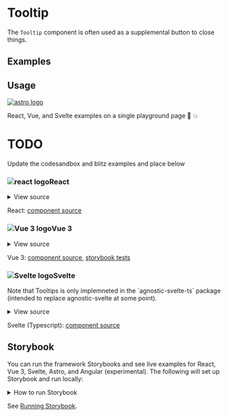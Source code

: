 # Tooltip

The `Tooltip` component is often used as a supplemental button to close things.

<div class="mbs24"></div>

## Examples

<div class="mbe24"></div>

<TooltipsExamples />

<script setup>
import TooltipsExamples from '../../components/TooltipsExamples.vue'
import { Alert } from "agnostic-vue";
</script>

<div class="mbe32"></div>

## Usage

<div class="flex items-center mbs40 mbe24">
  <a href="https://astro.build/" class="astro-logo-usage-wrap" target="_blank"><img class="astro-logo-usage" src="/images/astro-logo-light.svg" alt="astro logo"></a>
  <p class="mis16">React, Vue, and Svelte examples on a single playground page 🚀 💥</p>
</div>


<div class="mbs32 mbe32">
  <h1>TODO</h1>
  <p>Update the codesandbox and blitz examples and place below</p>
</div>

<div class="playgrounds flex mbe32">
  <!-- <a class="btn btn-rounded" style="background-color: var(--agnostic-dark); color: var(--agnostic-light)" href="https://codesandbox.io/s/github/AgnosticUI/agnosticui/tree/master/playgrounds/Tooltip?file=/README.md" target="_blank">
    <img src="/images/codesandbox.svg" alt="codesandbox logo" class="mie8"> View in CodeSandbox
  </a>
  <a class="btn btn-rounded" style="background-color: var(--agnostic-primary); color: var(--agnostic-light)" href="https://stackblitz.com/github/AgnosticUI/agnosticui/tree/master/playgrounds/Tooltip?file=/README.md" target="_blank">
    <img src="/images/stackblitz.svg" alt="Stackblitz logo" class="mie4"> View in Stackblitz
  </a> -->
</div>

<div class="flex">
  <h3 id="react" tabindex="-1">
    <img src="/images/React-icon.svg" alt="react logo">React
  </h3>
</div>

<details class="disclose disclose-bordered">
<summary class="disclose-title">View source</summary>

```jsx
import "agnostic-react/dist/common.min.css";
import "agnostic-react/dist/esm/index.css";
import { Tooltip } from "agnostic-react";
export const YourComponent = () => (
  <div class="text-center tooltips-container">
    <section class="mbs56 mbe40 flex-inline justify-between w-100">
      <Tooltip placement="top-start" label="Tooltip hover text…">
        <span className='demo-tooltip'>Tooltip (top-start). Hover me!</span>
      </Tooltip>
      <Tooltip placement="top" label="Tooltip hover text…">
        <span className='demo-tooltip'>Tooltip (top). Hover me!</span>
      </Tooltip>
      <Tooltip placement="top-right" label="Tooltip hover text…">
        <span className='demo-tooltip'>Tooltip (top-right). Hover me!</span>
      </Tooltip>
    </section>
    <section
      class="flex flex-column items-center"
      style={{gap: 'var(--fluid-18)'}}
    >
      <Tooltip placement="left-start" label="Tooltip hover text…">
        <span className='demo-tooltip'>Tooltip (left-start). Hover me!</span>
      </Tooltip>
      <Tooltip placement="left" label="Tooltip hover text…">
        <span className='demo-tooltip'>Tooltip (left). Hover me!</span>
      </Tooltip>
      <Tooltip placement="left-end" label="Tooltip hover text…">
        <span className='demo-tooltip'>Tooltip (left-end). Hover me!</span>
      </Tooltip>
      <Tooltip placement="right-start" label="Tooltip hover text…">
        <span className='demo-tooltip'>Tooltip (right-start). Hover me!</span>
      </Tooltip>
      <Tooltip placement="right" label="Tooltip hover text…">
        <span className='demo-tooltip'>Tooltip (right). Hover me!</span>
      </Tooltip>
      <Tooltip placement="right-end" label="Tooltip hover text…">
        <span className='demo-tooltip'>Tooltip (right-end). Hover me!</span>
      </Tooltip>
    </section>
    <section class="mbs56 mbe40 flex-inline justify-between w-100">
      <Tooltip placement="bottom-start" label="Tooltip hover text…">
        <span className='demo-tooltip'>Tooltip (bottom-start). Hover me!</span>
      </Tooltip>
      <Tooltip placement="bottom" label="Tooltip hover text…">
        <span className='demo-tooltip'>Tooltip (bottom). Hover me!</span>
      </Tooltip>
      <Tooltip placement="bottom-end" label="Tooltip hover text…">
        <span className='demo-tooltip'>Tooltip (bottom-end). Hover me!</span>
      </Tooltip>
    </section>
  </div>
)
```
</details>

React: [component source](https://github.com/AgnosticUI/agnosticui/blob/master/agnostic-react/src/Tooltip.tsx)

<div class="mbe32"></div>

<div class="flex">
  <h3 id="vue-3" tabindex="-1">
    <img src="/images/Vue-icon.svg" alt="Vue 3 logo">Vue 3
  </h3>
</div>

<details class="disclose disclose-bordered">
<summary class="disclose-title">View source</summary>

```vue
<script>
import "agnostic-vue/dist/common.min.css";
import "agnostic-vue/dist/index.css";
import { Tooltip } from "agnostic-vue";
</script>
<template>
  <div class="tooltips-container">
    <section class="mbs56 mbe40 flex-inline justify-between w-100">
      <Tooltip placement="top-start">
        Tooltip top-start
        <template #content>This is the tooltip content from named slot.</template>
      </Tooltip>
      <Tooltip placement="top">
        Tooltip top
        <template #content>This is the tooltip content from named slot.</template>
      </Tooltip>
      <Tooltip placement="top-end">
        Tooltip top-end
        <template #content>This is the tooltip content from named slot.</template>
      </Tooltip>
    </section>
    <section
      class="flex flex-column items-center"
      style="gap: var(--fluid-18);"
    >
      <Tooltip placement="left-start">
        Tooltip left-start
        <template #content>This is the tooltip content from named slot.</template>
      </Tooltip>
      <Tooltip placement="left">
        Tooltip left
        <template #content>This is the tooltip content from named slot.</template>
      </Tooltip>
      <Tooltip placement="left-end">
        Tooltip left-end
        <template #content>This is the tooltip content from named slot.</template>
      </Tooltip>
      <Tooltip placement="right-start">
        Tooltip right-start
        <template #content>This is the tooltip content from named slot.</template>
      </Tooltip>
      <Tooltip placement="right">
        Tooltip right
        <template #content>This is the tooltip content from named slot.</template>
      </Tooltip>
      <Tooltip placement="right-end">
        Tooltip right-end
        <template #content>This is the tooltip content from named slot.</template>
      </Tooltip>
    </section>
    <section class="mbs56 mbe40 flex-inline justify-between w-100">
      <Tooltip placement="bottom-start">
        Tooltip bottom-start
        <template #content>This is the tooltip content from named slot.</template>
      </Tooltip>
      <Tooltip placement="bottom">
        Tooltip bottom
        <template #content>This is the tooltip content from named slot.</template>
      </Tooltip>
      <Tooltip placement="bottom-end">
        Tooltip bottom-end
        <template #content>This is the tooltip content from named slot.</template>
      </Tooltip>
    </section>
  </div>
</template>
```
</details>

Vue 3: [component source](https://github.com/AgnosticUI/agnosticui/blob/master/agnostic-vue/src/components/Tooltip.vue), [storybook tests](https://github.com/AgnosticUI/agnosticui/blob/master/agnostic-vue/src/stories/Tooltip.stories.js)

<div class="mbe24"></div>

<div class="flex">
  <h3 id="svelte" tabindex="-1">
    <img src="/images/Svelte-icon.svg" alt="Svelte logo">Svelte
  </h3>
</div>

<div class="mbs32 mbe32">
  <p>Note that Tooltips is only implemneted in the `agnostic-svelte-ts` package (intended to replace agnostic-svelte at some point).</p>
</div>
<details class="disclose disclose-bordered">
<summary class="disclose-title">View source</summary>

```html
<script>
  // agnostic-svelte-ts, at some point, will become agnostic-svelte
  import 'agnostic-svelte-ts/css/common.min.css';
  import { Tooltip } from "agnostic-svelte-ts";
</script>
<div class="text-center tooltips-container">
  <section class="mbs56 mbe40 flex-inline justify-between w-100">
    <Tooltip placement="top-start">
      Tooltip top-start
      <div slot="content">This is the tooltip content from named slot.</div>
    </Tooltip>
    <Tooltip placement="top">
      Tooltip top
      <div slot="content">This is the tooltip content from named slot.</div>
    </Tooltip>
    <Tooltip placement="top-end">
      Tooltip top-end
      <div slot="content">This is the tooltip content from named slot.</div>
    </Tooltip>
  </section>
  <section
    class="flex flex-column items-center"
    style="gap: var(--fluid-18);"
  >
    <Tooltip placement="left-start">
      Tooltip left-start
      <div slot="content">This is the tooltip content from named slot.</div>
    </Tooltip>
    <Tooltip placement="left">
      Tooltip left
      <div slot="content">This is the tooltip content from named slot.</div>
    </Tooltip>
    <Tooltip placement="left-end">
      Tooltip left-end
      <div slot="content">This is the tooltip content from named slot.</div>
    </Tooltip>
    <Tooltip placement="right-start">
      Tooltip right-start
      <div slot="content">This is the tooltip content from named slot.</div>
    </Tooltip>
    <Tooltip placement="right">
      Tooltip right
      <div slot="content">This is the tooltip content from named slot.</div>
    </Tooltip>
    <Tooltip placement="right-end">
      Tooltip right-end
      <div slot="content">This is the tooltip content from named slot.</div>
    </Tooltip>
  </section>
  <section class="mbs56 mbe40 flex-inline justify-between w-100">
    <Tooltip placement="bottom-start">
      Tooltip bottom-start
      <div slot="content">This is the tooltip content from named slot.</div>
    </Tooltip>
    <Tooltip placement="bottom">
      Tooltip bottom
      <div slot="content">This is the tooltip content from named slot.</div>
    </Tooltip>
    <Tooltip placement="bottom-end">
      Tooltip bottom-end
      <div slot="content">This is the tooltip content from named slot.</div>
    </Tooltip>
  </section>
</div>
```
</details>

Svelte (Typescript): [component source](https://github.com/AgnosticUI/agnosticui/blob/master/agnostic-svelte-ts/src/lib/components/Tooltip/Tooltip.svelte)

<div class="mbe24"></div>

## Storybook

You can run the framework Storybooks and see live examples for React, Vue 3, Svelte, Astro, and Angular (experimental). The following will set up Storybook and run locally:

<details class="mbs24 mbe24 disclose disclose-bordered">
<summary class="disclose-title">How to run Storybook</summary>

```shell
git clone git@github.com:AgnosticUI/agnosticui.git
cd agnosticui/<PACKAGE_NAME> && npm i # e.g. cd agnosticui/agnostic-react && npm i
npm run storybook
```
</details>

See [Running Storybook](https://github.com/AgnosticUI/agnosticui/blob/master/CONTRIBUTING.md#usage).
